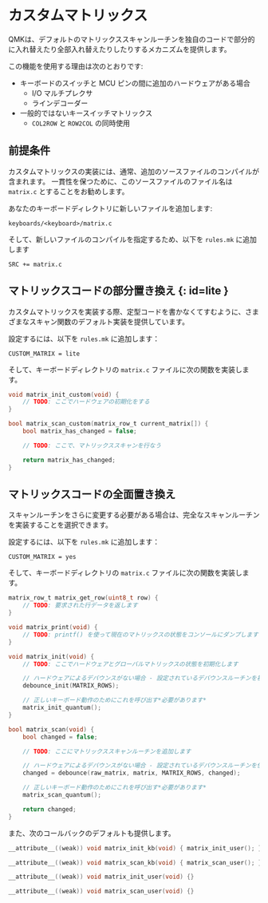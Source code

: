 # カスタムマトリックス

<!---
  grep --no-filename "^[ ]*git diff" docs/ja/*.md | sh
  original document: 0.8.46:docs/custom_matrix.md
  git diff 0.8.46 HEAD -- docs/custom_matrix.md | cat
-->

QMKは、デフォルトのマトリックススキャンルーチンを独自のコードで部分的に入れ替えたり全部入れ替えたりしたりするメカニズムを提供します。

この機能を使用する理由は次のとおりです:

* キーボードのスイッチと MCU ピンの間に追加のハードウェアがある場合
  * I/O マルチプレクサ
  * ラインデコーダー
* 一般的ではないキースイッチマトリックス
  * `COL2ROW` と `ROW2COL` の同時使用

## 前提条件

カスタムマトリックスの実装には、通常、追加のソースファイルのコンパイルが含まれます。
一貫性を保つために、このソースファイルのファイル名は `matrix.c` とすることをお勧めします。

あなたのキーボードディレクトリに新しいファイルを追加します:
```text
keyboards/<keyboard>/matrix.c
```

そして、新しいファイルのコンパイルを指定するため、以下を `rules.mk` に追加します
```make
SRC += matrix.c
```

## マトリックスコードの部分置き換え {: id=lite }

カスタムマトリックスを実装する際、定型コードを書かなくてすむように、さまざまなスキャン関数のデフォルト実装を提供しています。

設定するには、以下を `rules.mk` に追加します：
```make
CUSTOM_MATRIX = lite
```

そして、キーボードディレクトリの `matrix.c` ファイルに次の関数を実装します。

```c
void matrix_init_custom(void) {
    // TODO: ここでハードウェアの初期化をする
}

bool matrix_scan_custom(matrix_row_t current_matrix[]) {
    bool matrix_has_changed = false;

    // TODO: ここで、マトリックススキャンを行なう

    return matrix_has_changed;
}
```

## マトリックスコードの全面置き換え

スキャンルーチンをさらに変更する必要がある場合は、完全なスキャンルーチンを実装することを選択できます。

設定するには、以下を `rules.mk` に追加します：
```make
CUSTOM_MATRIX = yes
```

そして、キーボードディレクトリの `matrix.c` ファイルに次の関数を実装します。

```c
matrix_row_t matrix_get_row(uint8_t row) {
    // TODO: 要求された行データを返します
}

void matrix_print(void) {
    // TODO: printf() を使って現在のマトリックスの状態をコンソールにダンプします
}

void matrix_init(void) {
    // TODO: ここでハードウェアとグローバルマトリックスの状態を初期化します

    // ハードウェアによるデバウンスがない場合 - 設定されているデバウンスルーチンを初期化します
    debounce_init(MATRIX_ROWS);

    // 正しいキーボード動作のためにこれを呼び出す*必要があります*
    matrix_init_quantum();
}

bool matrix_scan(void) {
    bool changed = false;

    // TODO: ここにマトリックススキャンルーチンを追加します

    // ハードウェアによるデバウンスがない場合 - 設定されているデバウンスルーチンを使用します
    changed = debounce(raw_matrix, matrix, MATRIX_ROWS, changed);

    // 正しいキーボード動作のためにこれを呼び出す*必要があります*
    matrix_scan_quantum();

    return changed;
}
```

また、次のコールバックのデフォルトも提供します。

```c
__attribute__((weak)) void matrix_init_kb(void) { matrix_init_user(); }

__attribute__((weak)) void matrix_scan_kb(void) { matrix_scan_user(); }

__attribute__((weak)) void matrix_init_user(void) {}

__attribute__((weak)) void matrix_scan_user(void) {}
```
